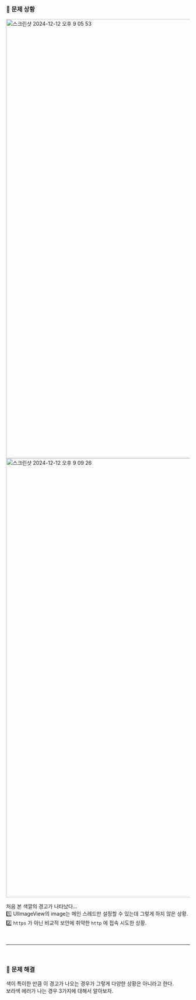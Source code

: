 ### 🚨 문제 상황

<img width="1200" alt="스크린샷 2024-12-12 오후 9 05 53" src="https://github.com/user-attachments/assets/5f2a75d5-4416-4ac9-ab9c-dfebf746cc0b" />

<img width="1200" alt="스크린샷 2024-12-12 오후 9 09 26" src="https://github.com/user-attachments/assets/47dea3cd-8343-457b-a33e-ba73c21bdaed" />


처음 본 색깔의 경고가 나타났다...  
1️⃣ UIImageView의 image는 메인 스레드만 설정할 수 있는데 그렇게 하지 않은 상황.  
2️⃣ `https` 가 아닌 비교적 보안에 취약한 `http` 에 접속 시도한  상황.

</br>

---

</br>

### 👏 문제 해결

색이 특이한 만큼 이 경고가 나오는 경우가 그렇게 다양한 상황은 아니라고 한다.  
보라색 에러가 나는 경우 3가지에 대해서 알아보자.